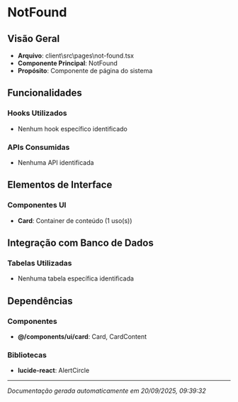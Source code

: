 # NotFound

## Visão Geral
- **Arquivo**: client\src\pages\not-found.tsx
- **Componente Principal**: NotFound
- **Propósito**: Componente de página do sistema

## Funcionalidades

### Hooks Utilizados
- Nenhum hook específico identificado

### APIs Consumidas
- Nenhuma API identificada

## Elementos de Interface

### Componentes UI
- **Card**: Container de conteúdo (1 uso(s))

## Integração com Banco de Dados

### Tabelas Utilizadas
- Nenhuma tabela específica identificada



## Dependências

### Componentes
- **@/components/ui/card**: Card, CardContent

### Bibliotecas
- **lucide-react**: AlertCircle

---
*Documentação gerada automaticamente em 20/09/2025, 09:39:32*